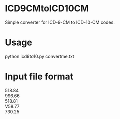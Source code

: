 # ICD9CMtoICD10CM
Simple converter for ICD-9-CM to ICD-10-CM codes.
# Usage
python icd9to10.py convertme.txt
# Input file format
518.84  
996.66  
518.81  
V58.77  
730.25  
